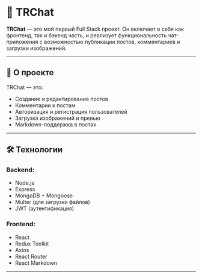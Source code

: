 # 🚀 TRChat

**TRChat** — это мой первый Full Stack проект. Он включает в себя как фронтенд, так и бэкенд часть, и реализует функциональность чат-приложения с возможностью публикации постов, комментариев и загрузки изображений.

---

## 📌 О проекте

TRChat — это:
- Создание и редактирование постов
- Комментарии к постам
- Авторизация и регистрация пользователей
- Загрузка изображений и превью
- Markdown-поддержка в постах

---

## 🛠️ Технологии

### Backend:
- Node.js
- Express
- MongoDB + Mongoose
- Multer (для загрузки файлов)
- JWT (аутентификация)

### Frontend:
- React
- Redux Toolkit
- Axios
- React Router
- React Markdown

---
